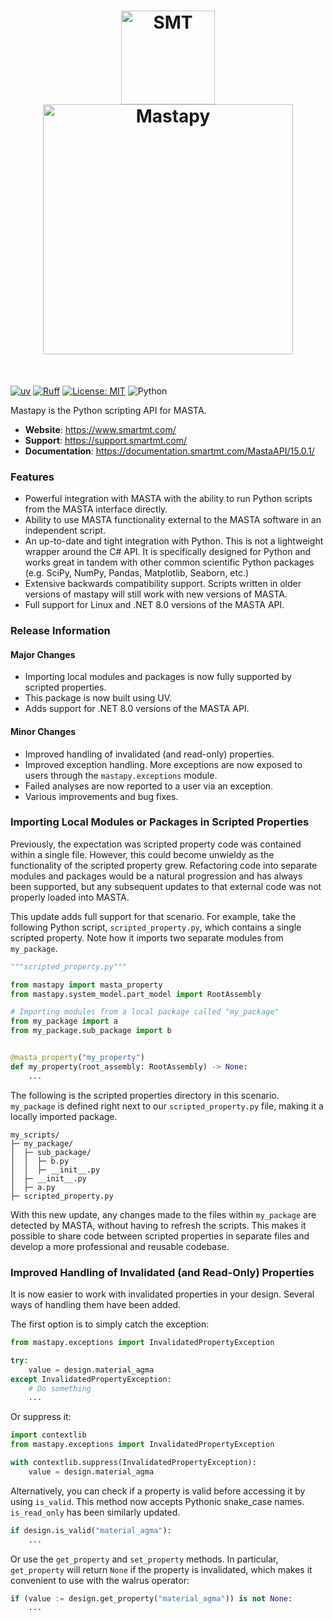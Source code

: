 ﻿<h1 align="center">
<img src="https://documentation.smartmt.com/MastaAPI/15.0.1/images/smt_logo.png" width="150" alt="SMT"><br>
<img src="https://documentation.smartmt.com/MastaAPI/15.0.1/images/MASTA_15_logo.png" width="400" alt="Mastapy">
</h1><br>

[![uv](https://img.shields.io/endpoint?url=https://raw.githubusercontent.com/astral-sh/uv/main/assets/badge/v0.json)](https://github.com/astral-sh/uv) [![Ruff](https://img.shields.io/endpoint?url=https://raw.githubusercontent.com/astral-sh/ruff/main/assets/badge/v2.json)](https://github.com/astral-sh/ruff) [![License: MIT](https://img.shields.io/badge/License-MIT-yellow.svg)](https://opensource.org/licenses/MIT) ![Python](https://img.shields.io/pypi/pyversions/mastapy
)

Mastapy is the Python scripting API for MASTA.

- **Website**: https://www.smartmt.com/
- **Support**: https://support.smartmt.com/
- **Documentation**: https://documentation.smartmt.com/MastaAPI/15.0.1/


### Features

- Powerful integration with MASTA with the ability to run Python scripts from the MASTA interface directly.
- Ability to use MASTA functionality external to the MASTA software in an independent script.
- An up-to-date and tight integration with Python. This is not a lightweight wrapper around the C# API. It is specifically designed for Python and works great in tandem with other common scientific Python packages (e.g. SciPy, NumPy, Pandas, Matplotlib, Seaborn, etc.)
- Extensive backwards compatibility support. Scripts written in older versions of mastapy will still work with new versions of MASTA.
- Full support for Linux and .NET 8.0 versions of the MASTA API.

### Release Information

#### Major Changes

- Importing local modules and packages is now fully supported by scripted properties.
- This package is now built using UV.
- Adds support for .NET 8.0 versions of the MASTA API.

#### Minor Changes

- Improved handling of invalidated (and read-only) properties.
- Improved exception handling. More exceptions are now exposed to users through the `mastapy.exceptions` module.
- Failed analyses are now reported to a user via an exception.
- Various improvements and bug fixes.

### Importing Local Modules or Packages in Scripted Properties

Previously, the expectation was scripted property code was contained within a single file. However, this could become unwieldy as the functionality of the scripted property grew. Refactoring code into separate modules and packages would be a natural progression and has always been supported, but any subsequent updates to that external code was not properly loaded into MASTA.

This update adds full support for that scenario. For example, take the following Python script, `scripted_property.py`, which contains a single scripted property. Note how it imports two separate modules from `my_package`.

```python
"""scripted_property.py"""

from mastapy import masta_property
from mastapy.system_model.part_model import RootAssembly

# Importing modules from a local package called "my_package"
from my_package import a
from my_package.sub_package import b


@masta_property("my_property")
def my_property(root_assembly: RootAssembly) -> None:
    ...
```

The following is the scripted properties directory in this scenario. `my_package` is defined right next to our `scripted_property.py` file, making it a locally imported package.

```
my_scripts/
├─ my_package/
│  ├─ sub_package/
│  │  ├─ b.py
│  │  ├─ __init__.py
│  ├─ __init__.py
│  ├─ a.py
├─ scripted_property.py
```

With this new update, any changes made to the files within `my_package` are detected by MASTA, without having to refresh the scripts. This makes it possible to share code between scripted properties in separate files and develop a more professional and reusable codebase.

### Improved Handling of Invalidated (and Read-Only) Properties

It is now easier to work with invalidated properties in your design. Several ways of handling them have been added.

The first option is to simply catch the exception:

```python
from mastapy.exceptions import InvalidatedPropertyException

try:
    value = design.material_agma
except InvalidatedPropertyException:
    # Do something
    ...
```

Or suppress it:

```python
import contextlib
from mastapy.exceptions import InvalidatedPropertyException

with contextlib.suppress(InvalidatedPropertyException):
    value = design.material_agma
```

Alternatively, you can check if a property is valid before accessing it by using `is_valid`. This method now accepts Pythonic snake_case names. `is_read_only` has been similarly updated.

```python
if design.is_valid("material_agma"):
    ...
```

Or use the `get_property` and `set_property` methods. In particular, `get_property` will return `None` if the property is invalidated, which makes it convenient to use with the walrus operator:

```python
if (value := design.get_property("material_agma")) is not None:
    ...
```
